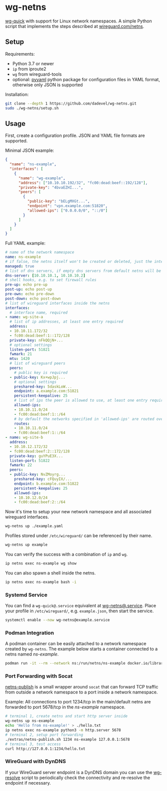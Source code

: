 # wg-netns

[wg-quick](https://git.zx2c4.com/wireguard-tools/about/src/man/wg-quick.8) with support for Linux network namespaces.
A simple Python script that implements the steps described at [wireguard.com/netns](https://www.wireguard.com/netns/#ordinary-containerization).

## Setup

Requirements:

- Python 3.7 or newer
- `ip` from iproute2
- `wg` from wireguard-tools
- optional: [pyyaml](https://pypi.org/project/PyYAML/) python package for configuration files in YAML format, otherwise only JSON is supported

Installation:

~~~ bash
git clone --depth 1 https://github.com/dadevel/wg-netns.git
sudo ./wg-netns/setup.sh
~~~

## Usage

First, create a configuration profile.
JSON and YAML file formats are supported.

Minimal JSON example:

~~~ json
{
  "name": "ns-example",
  "interfaces": [
    {
      "name": "wg-example",
      "address": ["10.10.10.192/32", "fc00:dead:beef::192/128"],
      "private-key": "4bvaEZHI...",
      "peers": [
        {
          "public-key": "bELgMXGt...",
          "endpoint": "vpn.example.com:51820",
          "allowed-ips": ["0.0.0.0/0", "::/0"]
        }
      ]
    }
  ]
}
~~~

Full YAML example:

~~~ yaml
# name of the network namespace
name: ns-example
# if false, the netns itself won't be created or deleted, just the interfaces inside it
managed: true
# list of dns servers, if empty dns servers from default netns will be used
dns-server: [10.10.10.1, 10.10.10.2]
# shell hooks, e.g. to set firewall rules
pre-up: echo pre-up
post-up: echo post-up
pre-own: echo pre-down
post-down: echo post-down
# list of wireguard interfaces inside the netns
interfaces:
  # interface name, required
- name: wg-site-a
  # list of ip addresses, at least one entry required
  address:
  - 10.10.11.172/32
  - fc00:dead:beef:1::172/128
  private-key: nFkQQjN+...
  # optional settings
  listen-port: 51821
  fwmark: 21
  mtu: 1420
  # list of wireguard peers
  peers:
    # public key is required
  - public-key: Kx+wpJpj...
    # optional settings
    preshared-key: 5daskLoW...
    endpoint: a.example.com:51821
    persistent-keepalive: 25
    # list of ips the peer is allowed to use, at least one entry required
    allowed-ips:
    - 10.10.11.0/24
    - fc00:dead:beef:1::/64
    # by default the networks specified in 'allowed-ips' are routed over the interface, 'routes' can be used to overwrite this behaivor
    routes:
    - 10.10.11.0/24
    - fc00:dead:beef:1::/64
- name: wg-site-b
  address:
  - 10.10.12.172/32
  - fc00:dead:beef:2::172/128
  private-key: guYPuE3X...
  listen-port: 51822
  fwmark: 22
  peers:
  - public-key: NvZMoyrg...
    preshared-key: cFQuyIX/...
    endpoint: b.example.com:51822
    persistent-keepalive: 25
    allowed-ips:
    - 10.10.12.0/24
    - fc00:dead:beef:2::/64
~~~

Now it's time to setup your new network namespace and all associated wireguard interfaces.

~~~ bash
wg-netns up ./example.yaml
~~~

Profiles stored under `/etc/wireguard/` can be referenced by their name.

~~~ bash
wg-netns up example
~~~

You can verify the success with a combination of `ip` and `wg`.

~~~ bash
ip netns exec ns-example wg show
~~~

You can also spawn a shell inside the netns.

~~~ bash
ip netns exec ns-example bash -i
~~~

### Systemd Service

You can find a `wg-quick@.service` equivalent at [wg-netns@.service](./wg-netns@.service).
Place your profile in `/etc/wireguard/`, e.g. `example.json`, then start the service.

~~~ bash
systemctl enable --now wg-netns@example.service
~~~

### Podman Integration

A podman container can be easily attached to a network namespace created by `wg-netns`.
The example below starts a container connected to a netns named *ns-example*.

~~~ bash
podman run -it --rm --network ns:/run/netns/ns-example docker.io/library/alpine wget -q -O - https://ipinfo.io
~~~

### Port Forwarding with Socat

[netns-publish](./extras/netns-publish.sh) is a small wrapper around `socat` that can forward TCP traffic from outside a network namespace to a port inside a network namespace.

Example: All connections to port 1234/tcp in the main/default netns are forwarded to port 5678/tcp in the *ns-example* namespace.

~~~ bash
# terminal 1, create netns and start http server inside
wg-netns up ns-example
echo 'Hello from ns-example!' > ./hello.txt
ip netns exec ns-example python3 -m http.server 5678
# terminal 2, setup port forwarding
./extras/netns-publish.sh 1234 ns-example 127.0.0.1:5678
# terminal 3, test access
curl http://127.0.0.1:1234/hello.txt
~~~

### WireGuard with DynDNS

If your WireGuard server endpoint is a DynDNS domain you can use the [wg-resolve](./extras/wg-resolve/) script to periodically check the connectivity and re-resolve the endpoint if necessary. 

